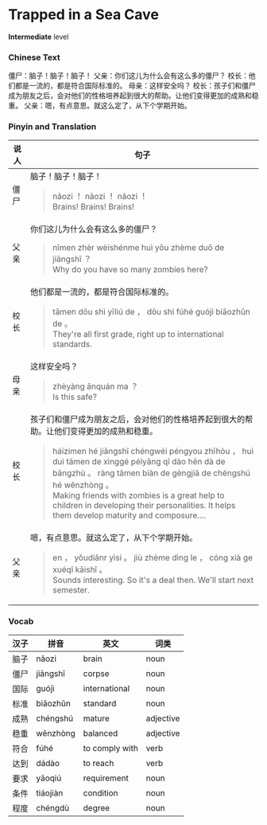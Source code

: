 # Trapped in a Sea Cave
**Intermediate** level
### Chinese Text
僵尸：脑子！脑子！脑子！
父亲：你们这儿为什么会有这么多的僵尸？
校长：他们都是一流的，都是符合国际标准的。
母亲：这样安全吗？
校长：孩子们和僵尸成为朋友之后，会对他们的性格培养起到很大的帮助。让他们变得更加的成熟和稳重。
父亲：嗯，有点意思。就这么定了，从下个学期开始。

### Pinyin and Translation
|说人|句子|
|----|----|
|僵尸|脑子！脑子！脑子！<blockquote>nǎozi ！ nǎozi ！ nǎozi ！<br />Brains! Brains! Brains!</blockquote>|
|父亲|你们这儿为什么会有这么多的僵尸？<blockquote>nǐmen zhèr wèishénme huì yǒu zhème duō de jiāngshī ？<br />Why do you have so many zombies here?</blockquote>|
|校长|他们都是一流的，都是符合国际标准的。<blockquote>tāmen dōu shì yīliú de ， dōu shì fúhé guójì biāozhǔn de 。<br />They're all first grade, right up to international standards.</blockquote>|
|母亲|这样安全吗？<blockquote>zhèyàng ānquán ma ？<br />Is this safe?</blockquote>|
|校长|孩子们和僵尸成为朋友之后，会对他们的性格培养起到很大的帮助。让他们变得更加的成熟和稳重。<blockquote>háizimen hé jiāngshī chéngwéi péngyou zhīhòu ， huì duì tāmen de xìnggé péiyǎng qǐ dào hěn dà de bāngzhù 。 ràng tāmen biàn de gèngjiā de chéngshú hé wěnzhòng 。<br />Making friends with zombies is a great help to children in developing their personalities. It helps them develop maturity and composure....</blockquote>|
|父亲|嗯，有点意思。就这么定了，从下个学期开始。<blockquote>en ， yǒudiǎnr yìsi 。 jiù zhème dìng le ， cóng xià ge xuéqī kāishǐ 。<br />Sounds interesting. So it's a deal then. We'll start next semester.</blockquote>|
### Vocab
|汉子|拼音|英文|词类|
|----|----|----|----|
|脑子|nǎozi|brain|noun|
|僵尸|jiāngshī|corpse|noun|
|国际|guójì|international|noun|
|标准|biāozhǔn|standard|noun|
|成熟|chéngshú|mature|adjective|
|稳重|wěnzhòng|balanced|adjective|
|符合|fúhé|to comply with|verb|
|达到|dádào|to reach|verb|
|要求|yāoqiú|requirement|noun|
|条件|tiáojiàn|condition|noun|
|程度|chéngdù|degree|noun|